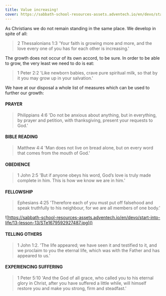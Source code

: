 ```yaml
---
title: Value increasing!
cover: https://sabbath-school-resources-assets.adventech.io/en/devo/start-into-life/13-lesson-13/0lt1679592908374.jpg
---
```


As Christians we do not remain standing in the same place. We develop in spite of all:

> <callout>2 Thessalonians 1:3</callout>
> 'Your faith is growing more and more, and the love every one of you has for each other is increasing.'

The growth does not occur of its own accord, to be sure. In order to be able to grow, the very least we need to do is eat:

> <callout>1 Peter 2:2</callout>
> 'Like newborn babies, crave pure spiritual milk, so that by it you may grow up in your salvation.'

We have at our disposal a whole list of measures which can be used to further our growth:

#### PRAYER

> <callout>Philippians 4:6</callout>
> 'Do not be anxious about anything, but in everything, by prayer and petition, with thanksgiving, present your requests to God.'

#### BIBLE READING

> <callout>Matthew 4:4</callout>
> 'Man does not live on bread alone, but on every word that comes from the mouth of God.'

#### OBEDIENCE

> <callout>1 John 2:5</callout>
> 'But if anyone obeys his word, God’s love is truly made complete in him. This is how we know we are in him.'

#### FELLOWSHIP

> <callout>Ephesians 4:25</callout>
> 'Therefore each of you must put off falsehood and speak truthfully to his neighbour, for we are all members of one body.'

![https://sabbath-school-resources-assets.adventech.io/en/devo/start-into-life/13-lesson-13/STe1679592927487.jpg]()

#### TELLING OTHERS 

> <callout>1 John 1:2.</callout>
> 'The life appeared; we have seen it and testified to it, and we proclaim to you the eternal life, which was with the Father and has appeared to us.'

#### EXPERIENCING SUFFERING 

> <callout>1 Peter 5:10</callout>
> 'And the God of all grace, who called you to his eternal glory in Christ, after you have suffered a little while, will himself restore you and make you strong, firm and steadfast.'
